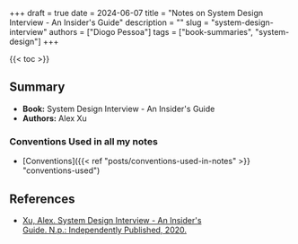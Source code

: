 +++
draft = true
date = 2024-06-07
title = "Notes on System Design Interview - An Insider's Guide"
description = ""
slug = "system-design-interview"
authors = ["Diogo Pessoa"]
tags = ["book-summaries", "system-design"]
+++

{{< toc >}}

## Summary

- **Book:** System Design Interview - An Insider's Guide
- **Authors:** Alex Xu

### Conventions Used in all my notes

- [Conventions]({{< ref "posts/conventions-used-in-notes" >}} "conventions-used")

## References

- [Xu, Alex. System Design Interview - An Insider's Guide. N.p.: Independently Published, 2020.](https://books.google.ie/books?id=b_mUzQEACAAJ&dq=979-8664653403+isbn&hl=en&newbks=1&newbks_redir=1&sa=X&ved=2ahUKEwiE0I23uMmGAxXkUUEAHdfgBL0Q6AF6BAgIEAI)
